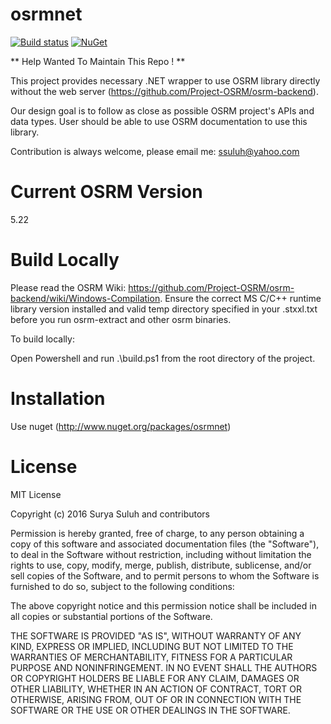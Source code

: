 # osrmnet
[![Build status](https://ci.appveyor.com/api/projects/status/temd3bf4l84h3lyh/branch/master?svg=true)](https://ci.appveyor.com/project/ssuluh/osrmnet/branch/master)
[![NuGet](https://img.shields.io/nuget/dt/osrmnet.svg)]()

** Help Wanted To Maintain This Repo ! **

This project provides necessary .NET wrapper to use OSRM library directly without the web server (https://github.com/Project-OSRM/osrm-backend).

Our design goal is to follow as close as possible OSRM project's APIs and data types.  User should be able to use OSRM documentation to use this library.

Contribution is always welcome, please email me:  ssuluh@yahoo.com

# Current OSRM Version
5.22

# Build Locally
Please read the OSRM Wiki:  https://github.com/Project-OSRM/osrm-backend/wiki/Windows-Compilation.
Ensure the correct MS C/C++ runtime library version installed and valid temp directory specified in your .stxxl.txt before you run osrm-extract and other osrm binaries.

To build locally:

Open Powershell and run .\build.ps1 from the root directory of the project.


# Installation
Use nuget (http://www.nuget.org/packages/osrmnet)

# License
MIT License

Copyright (c) 2016 Surya Suluh and contributors

Permission is hereby granted, free of charge, to any person obtaining a copy
of this software and associated documentation files (the "Software"), to deal
in the Software without restriction, including without limitation the rights
to use, copy, modify, merge, publish, distribute, sublicense, and/or sell
copies of the Software, and to permit persons to whom the Software is
furnished to do so, subject to the following conditions:

The above copyright notice and this permission notice shall be included in all
copies or substantial portions of the Software.

THE SOFTWARE IS PROVIDED "AS IS", WITHOUT WARRANTY OF ANY KIND, EXPRESS OR
IMPLIED, INCLUDING BUT NOT LIMITED TO THE WARRANTIES OF MERCHANTABILITY,
FITNESS FOR A PARTICULAR PURPOSE AND NONINFRINGEMENT. IN NO EVENT SHALL THE
AUTHORS OR COPYRIGHT HOLDERS BE LIABLE FOR ANY CLAIM, DAMAGES OR OTHER
LIABILITY, WHETHER IN AN ACTION OF CONTRACT, TORT OR OTHERWISE, ARISING FROM,
OUT OF OR IN CONNECTION WITH THE SOFTWARE OR THE USE OR OTHER DEALINGS IN THE
SOFTWARE.

